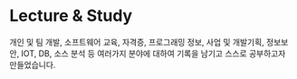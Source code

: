 # Lecture & Study
개인 및 팀 개발, 소프트웨어 교육, 자격증, 프로그래밍 정보, 사업 및 개발기획, 정보보안, IOT, DB, 소스 분석 등 
여러가지 분야에 대하여 기록을 남기고 스스로 공부하고자 만들었습니다.
